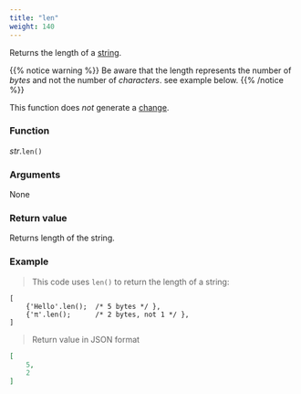 ```yaml
---
title: "len"
weight: 140
---
```


Returns the length of a [string](..).

{{% notice warning %}}
Be aware that the length represents the number of *bytes* and not the number of *characters*. see example below.
{{% /notice %}}

This function does *not* generate a [change](../../../overview/changes).

### Function

*str*.`len()`

### Arguments

None

### Return value

Returns length of the string.

### Example

> This code uses `len()` to return the length of a string:

```thingsdb,json_response
[
    {'Hello'.len();  /* 5 bytes */ },
    {'π'.len();      /* 2 bytes, not 1 */ },
]
```

> Return value in JSON format

```json
[
    5,
    2
]
```
